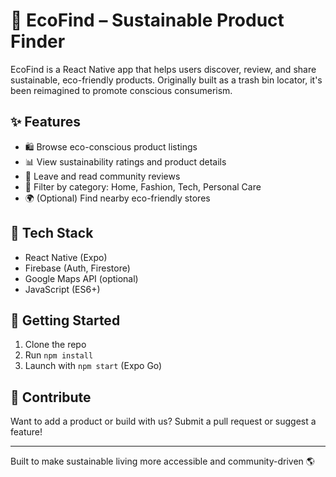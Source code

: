 
# 🌿 EcoFind – Sustainable Product Finder

EcoFind is a React Native app that helps users discover, review, and share sustainable, eco-friendly products. Originally built as a trash bin locator, it's been reimagined to promote conscious consumerism.

## ✨ Features

- 🛍️ Browse eco-conscious product listings
- 📊 View sustainability ratings and product details
- 📝 Leave and read community reviews
- 🔎 Filter by category: Home, Fashion, Tech, Personal Care
- 🌍 (Optional) Find nearby eco-friendly stores

## 🧱 Tech Stack

- React Native (Expo)
- Firebase (Auth, Firestore)
- Google Maps API (optional)
- JavaScript (ES6+)

## 🚀 Getting Started

1. Clone the repo  
2. Run `npm install`  
3. Launch with `npm start` (Expo Go)

## 🤝 Contribute

Want to add a product or build with us? Submit a pull request or suggest a feature!

---

Built to make sustainable living more accessible and community-driven 🌎
